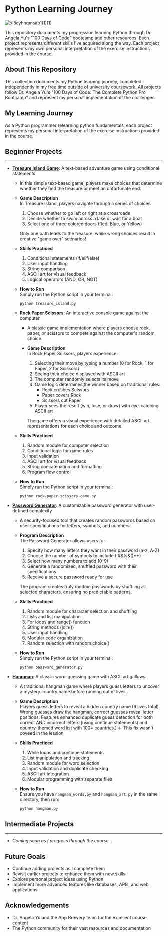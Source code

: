 # Python Learning Journey

![xl5cyhhqmsab1(1)(1)](https://github.com/user-attachments/assets/46900b8c-6515-4731-b8e7-097ca424762f)

This repository documents my progression learning Python through Dr. Angela Yu's "100 Days of Code" bootcamp and other resources. Each project represents different skills I've acquired along the way.
Each project represents my own personal interpretation of the exercise instructions provided in the course.

## About This Repository

This collection documents my Python learning journey, completed independently in my free time outside of university coursework. All projects follow Dr. Angela Yu's "100 Days of Code: The Complete Python Pro Bootcamp" and represent my personal implementation of the challenges.

## My Learning Journey

As a Python programmer relearning python fundamentals, each project represents my personal interpretation of the exercise instructions provided in the course.  

## Beginner Projects
____________________________________________________________________________________________________________________________________________________________________________________________________________

- **[Treasure Island Game](./01-beginner-projects/treasure-island)**: A text-based adventure game using conditional statements
  - In this simple text-based game, players make choices that determine whether they find the treasure or meet an unfortunate end.
  - **Game Description**  
    In Treasure Island, players navigate through a series of choices:
      1. Choose whether to go left or right at a crossroads
      2. Decide whether to swim across a lake or wait for a boat
      3. Select one of three colored doors (Red, Blue, or Yellow)
   
     Only one path leads to the treasure, while wrong choices result in creative "game over" scenarios!
  - **Skills Practiced**
    1. Conditional statements (if/elif/else)
    2. User input handling
    3. String comparison
    4. ASCII art for visual feedback
    5. Logical operators (AND, OR, NOT)
  - **How to Run**  
    Simply run the Python script in your terminal:
    ```
    python treasure_island.py
    ```
    
  - **[Rock Paper Scissors](./01-beginner-projects/rock-paper-scissors)**: An interactive console game against the computer
    - A classic game implementation where players choose rock, paper, or scissors to compete against the computer's random choice.
    - **Game Description**  
      In Rock Paper Scissors, players experience:
        1. Selecting their move by typing a number (0 for Rock, 1 for Paper, 2 for Scissors)
        2. Seeing their choice displayed with ASCII art
        3. The computer randomly selects its move
        4. Game logic determines the winner based on traditional rules:
           - Rock crushes Scissors
           - Paper covers Rock
           - Scissors cut Paper
        5. Player sees the result (win, lose, or draw) with eye-catching ASCII art
   
      The game offers a visual experience with detailed ASCII art representations for each choice and outcome.
  - **Skills Practiced**
    1. Random module for computer selection
    2. Conditional logic for game rules
    3. Input validation
    4. ASCII art for visual feedback
    5. String concatenation and formatting
    6. Program flow control
  - **How to Run**  
    Simply run the Python script in your terminal:
    ```
    python rock-paper-scissors-game.py
    ```
    
- **[Password Generator](./01-beginner-projects/password-generator)**: A customizable password generator with user-defined complexity
  - A security-focused tool that creates random passwords based on user specifications for letters, symbols, and numbers.
  - **Program Description**  
    The Password Generator allows users to:
      1. Specify how many letters they want in their password (a-z, A-Z)
      2. Choose the number of symbols to include (!#$%&()*+)
      3. Select how many numbers to add (0-9)
      4. Generate a randomized, shuffled password with their specifications
      5. Receive a secure password ready for use
   
    The program creates truly random passwords by shuffling all selected characters, ensuring no predictable patterns.
  - **Skills Practiced**
    1. Random module for character selection and shuffling
    2. Lists and list manipulation
    3. For loops and range() function
    4. String methods (join())
    5. User input handling
    6. Modular code organization
    7. Random selection with random.choice()
  - **How to Run**  
    Simply run the Python script in your terminal:
    ```
    python password_generator.py
    ```

- **[Hangman](./01-beginner-projects/hangman_main)**: A classic word-guessing game with ASCII art gallows
  - A traditional hangman game where players guess letters to uncover a mystery country name before running out of lives.
  - **Game Description**  
    Players guess letters to reveal a hidden country name (6 lives total). Wrong guesses draw the hangman, correct guesses reveal letter positions. Features enhanced duplicate guess detection for both correct AND incorrect letters (using continue statements) and country-themed word list with 100+ countries.) <-  This fix wasn't coveed in the lession
  - **Skills Practiced**
    1. While loops and continue statements
    2. List manipulation and tracking
    3. Random module for word selection
    4. Input validation and duplicate checking
    5. ASCII art integration
    6. Modular programming with separate files
  - **How to Run**  
    Ensure you have `hangman_words.py` and `hangman_art.py` in the same directory, then run:
    
    ```
    python hangman.py
    ```
    

## Intermediate Projects
____________________________________________________________________________________________________________________________________________________________________________________________________________
- *Coming soon as I progress through the course...*

## Future Goals

- Continue adding projects as I complete them
- Revisit earlier projects to enhance them with new skills
- Explore personal project ideas using Python
- Implement more advanced features like databases, APIs, and web applications

## Acknowledgements

- Dr. Angela Yu and the App Brewery team for the excellent course content
- The Python community for their vast resources and documentation
